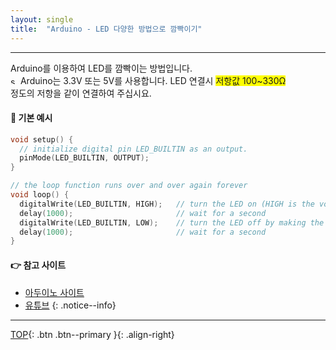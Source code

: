 ```yaml
---
layout: single
title:  "Arduino - LED 다양한 방법으로 깜빡이기"
---
```


***
Arduino를 이용하여 LED를 깜빡이는 방법입니다.  
<img width="12" alt="star1" src="https://user-images.githubusercontent.com/78655692/151471925-e5f35751-d4b9-416b-b41d-a059267a09e3.png">
Arduino는 3.3V 또는 5V를 사용합니다. LED 연결시 <span style="background-color:yellow">저항값 100~330Ω </span>  
정도의 저항을 같이 연결하여 주십시요.

#### 🔨 기본 예시 
```cpp
void setup() {
  // initialize digital pin LED_BUILTIN as an output.
  pinMode(LED_BUILTIN, OUTPUT);
}

// the loop function runs over and over again forever
void loop() {
  digitalWrite(LED_BUILTIN, HIGH);   // turn the LED on (HIGH is the voltage level)
  delay(1000);                       // wait for a second
  digitalWrite(LED_BUILTIN, LOW);    // turn the LED off by making the voltage LOW
  delay(1000);                       // wait for a second
}
```

#### 👉 참고 사이트
- <a href="naver.com">아두이노 사이트</a>
- <a href="naver.com">유튜브</a>
{: .notice--info}
***

[TOP](#){: .btn .btn--primary }{: .align-right}
